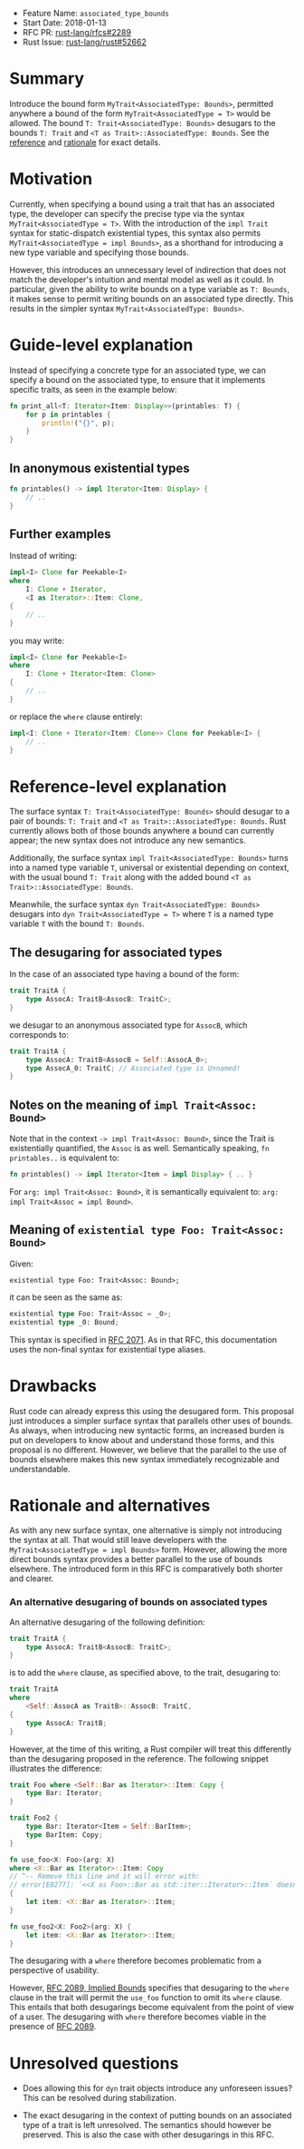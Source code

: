 - Feature Name: `associated_type_bounds`
- Start Date: 2018-01-13
- RFC PR: [rust-lang/rfcs#2289](https://github.com/rust-lang/rfcs/pull/2289)
- Rust Issue: [rust-lang/rust#52662](https://github.com/rust-lang/rust/issues/52662)

# Summary
[summary]: #summary

Introduce the bound form `MyTrait<AssociatedType: Bounds>`, permitted anywhere
a bound of the form `MyTrait<AssociatedType = T>` would be allowed. The bound
`T: Trait<AssociatedType: Bounds>` desugars to the bounds `T: Trait` and
`<T as Trait>::AssociatedType: Bounds`.
See the [reference][reference-level-explanation] and [rationale][alternatives]
for exact details.

# Motivation
[motivation]: #motivation

Currently, when specifying a bound using a trait that has an associated
type, the developer can specify the precise type via the syntax
`MyTrait<AssociatedType = T>`. With the introduction of the `impl Trait`
syntax for static-dispatch existential types, this syntax also permits
`MyTrait<AssociatedType = impl Bounds>`, as a shorthand for introducing a
new type variable and specifying those bounds.

However, this introduces an unnecessary level of indirection that does not
match the developer's intuition and mental model as well as it could. In
particular, given the ability to write bounds on a type variable as `T: Bounds`,
it makes sense to permit writing bounds on an associated type directly.
This results in the simpler syntax `MyTrait<AssociatedType: Bounds>`.

# Guide-level explanation
[guide-level-explanation]: #guide-level-explanation

Instead of specifying a concrete type for an associated type, we can
specify a bound on the associated type, to ensure that it implements
specific traits, as seen in the example below:

```rust
fn print_all<T: Iterator<Item: Display>>(printables: T) {
    for p in printables {
        println!("{}", p);
    }
}
```

## In anonymous existential types

```rust
fn printables() -> impl Iterator<Item: Display> {
    // ..
}
```

## Further examples

Instead of writing:

```rust
impl<I> Clone for Peekable<I>
where
    I: Clone + Iterator,
    <I as Iterator>::Item: Clone,
{
    // ..
}
```

you may write:

```rust
impl<I> Clone for Peekable<I>
where
    I: Clone + Iterator<Item: Clone>
{
    // ..
}
```

or replace the `where` clause entirely:

```rust
impl<I: Clone + Iterator<Item: Clone>> Clone for Peekable<I> {
    // ..
}
```

# Reference-level explanation
[reference-level-explanation]: #reference-level-explanation

The surface syntax `T: Trait<AssociatedType: Bounds>` should desugar to a pair
of bounds: `T: Trait` and `<T as Trait>::AssociatedType: Bounds`.
Rust currently allows both of those bounds anywhere a bound can currently appear;
the new syntax does not introduce any new semantics.

Additionally, the surface syntax `impl Trait<AssociatedType: Bounds>` turns
into a named type variable `T`, universal or existential depending on context,
with the usual bound `T: Trait` along with the added bound
`<T as Trait>::AssociatedType: Bounds`.

Meanwhile, the surface syntax `dyn Trait<AssociatedType: Bounds>` desugars into
`dyn Trait<AssociatedType = T>` where `T` is a named type variable `T` with the
bound `T: Bounds`.

## The desugaring for associated types

In the case of an associated type having a bound of the form:

```rust
trait TraitA {
    type AssocA: TraitB<AssocB: TraitC>;
}
```

we desugar to an anonymous associated type for `AssocB`, which corresponds to:

```rust
trait TraitA {
    type AssocA: TraitB<AssocB = Self::AssocA_0>;
    type AssocA_0: TraitC; // Associated type is Unnamed!
}
```

## Notes on the meaning of `impl Trait<Assoc: Bound>`

Note that in the context `-> impl Trait<Assoc: Bound>`, since the Trait is
existentially quantified, the `Assoc` is as well. Semantically speaking,
`fn printables..` is equivalent to:

```rust
fn printables() -> impl Iterator<Item = impl Display> { .. }
```

For `arg: impl Trait<Assoc: Bound>`, it is semantically equivalent to:
`arg: impl Trait<Assoc = impl Bound>`.

## Meaning of `existential type Foo: Trait<Assoc: Bound>`

Given:

```
existential type Foo: Trait<Assoc: Bound>;
```

it can be seen as the same as:

```rust
existential type Foo: Trait<Assoc = _0>;
existential type _0: Bound;
```

[RFC 2071]: ./2071-impl-trait-existential-types.md

This syntax is specified in [RFC 2071]. As in that RFC, this documentation
uses the non-final syntax for existential type aliases.

# Drawbacks
[drawbacks]: #drawbacks

Rust code can already express this using the desugared form. This proposal
just introduces a simpler surface syntax that parallels other uses of bounds.
As always, when introducing new syntactic forms, an increased burden is put on
developers to know about and understand those forms, and this proposal is no
different. However, we believe that the parallel to the use of bounds elsewhere
makes this new syntax immediately recognizable and understandable.

# Rationale and alternatives
[alternatives]: #rationale-and-alternatives

As with any new surface syntax, one alternative is simply not introducing
the syntax at all. That would still leave developers with the
`MyTrait<AssociatedType = impl Bounds>` form. However, allowing the more
direct bounds syntax provides a better parallel to the use of bounds elsewhere.
The introduced form in this RFC is comparatively both shorter and clearer.

### An alternative desugaring of bounds on associated types

[RFC 2089]: ./2089-implied-bounds.md

An alternative desugaring of the following definition:

```rust
trait TraitA {
    type AssocA: TraitB<AssocB: TraitC>;
}
```

is to add the `where` clause, as specified above, to the trait, desugaring to:

```rust
trait TraitA
where
    <Self::AssocA as TraitB>::AssocB: TraitC,
{
    type AssocA: TraitB;
}
```

However, at the time of this writing, a Rust compiler will treat this
differently than the desugaring proposed in the reference.
The following snippet illustrates the difference:

```rust
trait Foo where <Self::Bar as Iterator>::Item: Copy {
    type Bar: Iterator;
}

trait Foo2 {
    type Bar: Iterator<Item = Self::BarItem>;
    type BarItem: Copy;
}

fn use_foo<X: Foo>(arg: X)
where <X::Bar as Iterator>::Item: Copy
// ^-- Remove this line and it will error with:
// error[E0277]: `<<X as Foo>::Bar as std::iter::Iterator>::Item` doesn't implement `Copy`
{
    let item: <X::Bar as Iterator>::Item;
}

fn use_foo2<X: Foo2>(arg: X) {
    let item: <X::Bar as Iterator>::Item;
}
```

The desugaring with a `where` therefore becomes problematic from a perspective
of usability.

However, [RFC 2089, Implied Bounds][RFC 2089] specifies that desugaring to the
`where` clause in the trait will permit the `use_foo` function to omit its
`where` clause. This entails that both desugarings become equivalent from the
point of view of a user. The desugaring with `where` therefore becomes viable
in the presence of [RFC 2089].

# Unresolved questions
[unresolved]: #unresolved-questions

- Does allowing this for `dyn` trait objects introduce any unforeseen issues?
  This can be resolved during stabilization.

- The exact desugaring in the context of putting bounds on an associated type
  of a trait is left unresolved. The semantics should however be preserved.
  This is also the case with other desugarings in this RFC.
